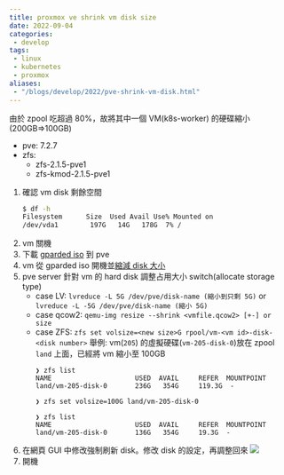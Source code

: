 ```yaml
---
title: proxmox ve shrink vm disk size
date: 2022-09-04
categories:
 - develop
tags:
 - linux
 - kubernetes
 - proxmox
aliases:
 - "/blogs/develop/2022/pve-shrink-vm-disk.html"
---
```


由於 zpool 吃超過 80%，故將其中一個 VM(k8s-worker) 的硬碟縮小(200GB=>100GB)

- pve: 7.2.7
- zfs:
    - zfs-2.1.5-pve1
    - zfs-kmod-2.1.5-pve1

1. 確認 vm disk 剩餘空間
    ```bash
    $ df -h
    Filesystem      Size  Used Avail Use% Mounted on
    /dev/vda1        197G   14G   178G  7% /
    ```
2. vm 關機
3. 下載 [gparded iso](https://sourceforge.net/projects/gparted/) 到 pve
4. vm 從 gparded iso 開機並[縮減 disk 大小](https://www.howtogeek.com/114503/how-to-resize-your-ubuntu-partitions/)
5. pve server 針對 vm 的 hard disk 調整占用大小
    switch(allocate storage type)
    - case LV:
        `lvreduce -L 5G /dev/pve/disk-name (縮小到只剩 5G)`
        or
        `lvreduce -L -5G /dev/pve/disk-name (縮小 5G)`
    - case qcow2:
        `qemu-img resize --shrink <vmfile.qcow2> [+-] or size`
    - case ZFS:
        `zfs set volsize=<new size>G rpool/vm-<vm id>-disk-<disk number>`
    舉例:
        vm(`205`) 的虛擬硬碟(`vm-205-disk-0`)放在 zpool `land` 上面，已經將 vm 縮小至 100GB
        ```
        ❯ zfs list
        NAME                     USED  AVAIL     REFER  MOUNTPOINT
        land/vm-205-disk-0       236G   354G     119.3G  -
        
        ❯ zfs set volsize=100G land/vm-205-disk-0

        ❯ zfs list
        NAME                     USED  AVAIL     REFER  MOUNTPOINT
        land/vm-205-disk-0       136G   354G     19.3G  -
        ```
6. 在網頁 GUI 中修改強制刷新 disk。修改 disk 的設定，再調整回來
    ![](https://md.stranity.org/uploads/upload_d7fbc8d92382438b1b485a23f3e008e9.png)
7. 開機
